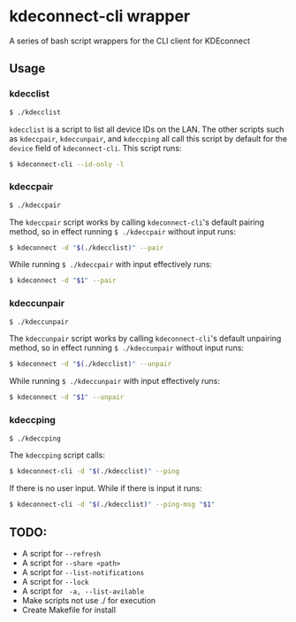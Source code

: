 # kdeconnect-cli wrapper
A series of bash script wrappers for the CLI client for KDEconnect

## Usage

### kdecclist

```bash
$ ./kdecclist
```

``kdecclist`` is a script to list all device IDs on the LAN.
The other scripts such as ``kdeccpair``, ``kdeccunpair``, and ``kdeccping``
all call this script by default for the ``device`` field of ``kdeconnect-cli``.
This script runs:

```bash
$ kdeconnect-cli --id-only -l
```

### kdeccpair

```bash
$ ./kdeccpair
```

The ``kdeccpair`` script works by calling ``kdeconnect-cli``'s default pairing 
method, so in effect running ``$ ./kdeccpair`` without input runs:

```bash
$ kdeconnect -d "$(./kdecclist)" --pair
```

While running ``$ ./kdeccpair`` with input effectively runs:

```bash
$ kdeconnect -d "$1" --pair
```

### kdeccunpair

```bash
$ ./kdeccunpair
```

The ``kdeccunpair`` script works by calling ``kdeconnect-cli``'s default 
unpairing method, so in effect running ``$ ./kdeccunpair`` without input runs:

```bash
$ kdeconnect -d "$(./kdecclist)" --unpair
```

While running ``$ ./kdeccunpair`` with input effectively runs:

```bash
$ kdeconnect -d "$1" --unpair
```

### kdeccping

```bash
$ ./kdeccping
```

The ``kdeccping`` script calls:

```bash
$ kdeconnect-cli -d "$(./kdecclist)" --ping
```

If there is no user input. While if there is input it runs:

```bash
$ kdeconnect-cli -d "$(./kdecclist)" --ping-msg "$1"
```

## TODO:

* A script for ``--refresh``
* A script for ``--share <path>``
* A script for ``--list-notifications``
* A script for ``--lock``
* A script for `` -a, --list-avilable``
* Make scripts not use ./ for execution
* Create Makefile for install
